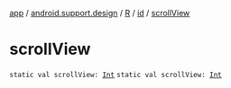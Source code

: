 [app](../../../index.md) / [android.support.design](../../index.md) / [R](../index.md) / [id](index.md) / [scrollView](.)

# scrollView

`static val scrollView: `[`Int`](https://kotlinlang.org/api/latest/jvm/stdlib/kotlin/-int/index.html)
`static val scrollView: `[`Int`](https://kotlinlang.org/api/latest/jvm/stdlib/kotlin/-int/index.html)